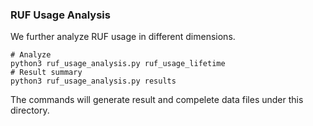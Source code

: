 
### RUF Usage Analysis

We further analyze RUF usage in different dimensions.
```Shell
# Analyze
python3 ruf_usage_analysis.py ruf_usage_lifetime
# Result summary
python3 ruf_usage_analysis.py results
```

The commands will generate result and compelete data files under this directory.